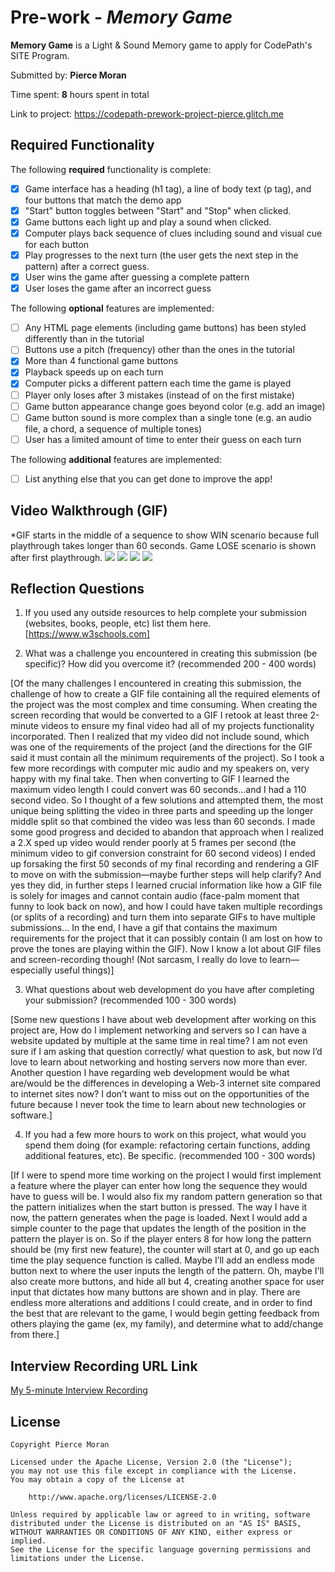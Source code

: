 # Pre-work - *Memory Game*

**Memory Game** is a Light & Sound Memory game to apply for CodePath's SITE Program. 

Submitted by: **Pierce Moran**

Time spent: **8** hours spent in total

Link to project: https://codepath-prework-project-pierce.glitch.me

## Required Functionality

The following **required** functionality is complete:

* [x] Game interface has a heading (h1 tag), a line of body text (p tag), and four buttons that match the demo app
* [x] "Start" button toggles between "Start" and "Stop" when clicked. 
* [x] Game buttons each light up and play a sound when clicked. 
* [x] Computer plays back sequence of clues including sound and visual cue for each button
* [x] Play progresses to the next turn (the user gets the next step in the pattern) after a correct guess. 
* [x] User wins the game after guessing a complete pattern
* [x] User loses the game after an incorrect guess

The following **optional** features are implemented:

* [ ] Any HTML page elements (including game buttons) has been styled differently than in the tutorial
* [ ] Buttons use a pitch (frequency) other than the ones in the tutorial
* [x] More than 4 functional game buttons
* [x] Playback speeds up on each turn
* [x] Computer picks a different pattern each time the game is played
* [ ] Player only loses after 3 mistakes (instead of on the first mistake)
* [ ] Game button appearance change goes beyond color (e.g. add an image)
* [ ] Game button sound is more complex than a single tone (e.g. an audio file, a chord, a sequence of multiple tones)
* [ ] User has a limited amount of time to enter their guess on each turn

The following **additional** features are implemented:

- [ ] List anything else that you can get done to improve the app!

## Video Walkthrough (GIF)

*GIF starts in the middle of a sequence to show WIN scenario because full playthrough takes longer than 60 seconds. Game LOSE scenario is shown after first playthrough.
![](https://i.imgur.com/MzJAMp5.gif)
![](gif2-link-here)
![](gif3-link-here)
![](gif4-link-here)

## Reflection Questions
1. If you used any outside resources to help complete your submission (websites, books, people, etc) list them here. 
[https://www.w3schools.com]

2. What was a challenge you encountered in creating this submission (be specific)? How did you overcome it? (recommended 200 - 400 words) 

[Of the many challenges I encountered in creating this submission, the challenge of how to create a GIF file containing all the required elements of the project was the most complex and time consuming. When creating the screen recording that would be converted to a GIF I retook at least three 2-minute videos to ensure my final video had all of my projects functionality incorporated. Then I realized that my video did not include sound, which was one of the requirements of the project (and the directions for the GIF said it must contain all the minimum requirements of the project). So I took a few more recordings with computer mic audio and my speakers on, very happy with my final take. Then when converting to GIF I learned the maximum video length I could convert was 60 seconds…and I had a 110 second video. So I thought of a few solutions and attempted them, the most unique being splitting the video in three parts and speeding up the longer middle split so that combined the video was less than 60 seconds. I made some good progress and decided to abandon that approach when I realized a 2.X sped up video would render poorly at 5 frames per second (the minimum video to gif conversion constraint for 60 second videos) I ended up forsaking the first 50 seconds of my final recording and rendering a GIF to move on with the submission—maybe further steps will help clarify? And yes they did, in further steps I learned crucial information like how a GIF file is solely for images and cannot contain audio (face-palm moment that funny to look back on now), and how I could have taken multiple recordings (or splits of a recording) and turn them into separate GIFs to have multiple submissions… In the end, I have a gif that contains the maximum requirements for the project that it can possibly contain (I am lost on how to prove the tones are playing within the GIF). Now I know a lot about GIF files and screen-recording though! (Not sarcasm, I really do love to learn—especially useful things)]

3. What questions about web development do you have after completing your submission? (recommended 100 - 300 words) 

[Some new questions I have about web development after working on this project are, How do I implement networking and servers so I can have a website updated by multiple at the same time in real time? I am not even sure if I am asking that question correctly/ what question to ask, but now I’d love to learn about networking and hosting servers now more than ever. Another question I have regarding web development would be what are/would be the differences in developing a Web-3 internet site compared to internet sites now? I don’t want to miss out on the opportunities of the future because I never took the time to learn about new technologies or software.]

4. If you had a few more hours to work on this project, what would you spend them doing (for example: refactoring certain functions, adding additional features, etc). Be specific. (recommended 100 - 300 words) 

[If I were to spend more time working on the project I would first implement a feature where the player can enter how long the sequence they would have to guess will be. I would also fix my random pattern generation so that the pattern initializes when the start button is pressed. The way I have it now, the pattern generates when the page is loaded. Next I would add a simple counter to the page that updates the length of the position in the pattern the player is on. So if the player enters 8 for how long the pattern should be (my first new feature), the counter will start at 0, and go up each time the play sequence function is called. Maybe I’ll add an endless mode button next to where the user inputs the length of the pattern. Oh, maybe I'll also create more buttons, and hide all but 4, creating another space for user input that dictates how many buttons are shown and in play. There are endless more alterations and additions I could create, and in order to find the best that are relevant to the game, I would begin getting feedback from others playing the game (ex, my family), and determine what to add/change from there.]



## Interview Recording URL Link

[My 5-minute Interview Recording](your-link-here)


## License

    Copyright Pierce Moran

    Licensed under the Apache License, Version 2.0 (the "License");
    you may not use this file except in compliance with the License.
    You may obtain a copy of the License at

        http://www.apache.org/licenses/LICENSE-2.0

    Unless required by applicable law or agreed to in writing, software
    distributed under the License is distributed on an "AS IS" BASIS,
    WITHOUT WARRANTIES OR CONDITIONS OF ANY KIND, either express or implied.
    See the License for the specific language governing permissions and
    limitations under the License.
